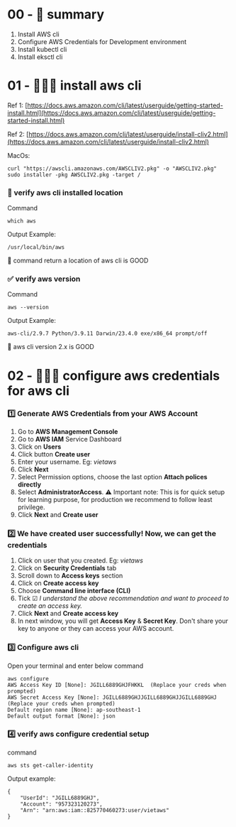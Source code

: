 # 00 - 🥰 summary

1. Install AWS cli
2. Configure AWS Credentials for Development environment
3. Install kubectl cli
4. Install eksctl cli

# 01 - 👷🏻‍♂️ install aws cli

Ref 1:
[https://docs.aws.amazon.com/cli/latest/userguide/getting-started-install.html](https://docs.aws.amazon.com/cli/latest/userguide/getting-started-install.html)

Ref 2:
[https://docs.aws.amazon.com/cli/latest/userguide/install-cliv2.html](https://docs.aws.amazon.com/cli/latest/userguide/install-cliv2.html)

MacOs:

```
curl "https://awscli.amazonaws.com/AWSCLIV2.pkg" -o "AWSCLIV2.pkg"
sudo installer -pkg AWSCLIV2.pkg -target /
```

### 🚓 verify aws cli installed location

Command

```
which aws
```

Output Example:

```
/usr/local/bin/aws
```

🩵 command return a location of aws cli is GOOD

### ✅ verify aws version

Command

```
aws --version
```

Output Example:

```
aws-cli/2.9.7 Python/3.9.11 Darwin/23.4.0 exe/x86_64 prompt/off
```

🩵 aws cli version 2.x is GOOD

# 02 - 🧑🏻‍💻 configure aws credentials for aws cli

### 1️⃣ Generate AWS Credentials from your AWS Account

1. Go to **AWS Management Console**
2. Go to **AWS IAM** Service Dashboard
3. Click on **Users**
4. Click button **Create user**
5. Enter your username. Eg: _vietaws_
6. Click **Next**
7. Select Permission options, choose the last option **Attach polices directly**
8. Select **AdministratorAccess**. ⚠️ Important note: This is for quick setup
   for learning purpose, for production we recommend to follow least privilege.
9. Click **Next** and **Create user**

### 2️⃣ We have created user successfully! Now, we can get the credentials

1. Click on user that you created. Eg: _vietaws_
2. Click on **Security Credentials** tab
3. Scroll down to **Access keys** section
4. Click on **Create access key**
5. Choose **Command line interface (CLI)**
6. Tick ☑ _I understand the above recommendation and want to proceed to create
   an access key._
7. Click **Next** and **Create access key**
8. In next window, you will get **Access Key** & **Secret Key**. Don't share
   your key to anyone or they can access your AWS account.

### 3️⃣ Configure aws cli

Open your terminal and enter below command

```
aws configure
AWS Access Key ID [None]: JGILL6889GHJFHKKL  (Replace your creds when prompted)
AWS Secret Access Key [None]: JGILL6889GHJJGILL6889GHJJGILL6889GHJ  (Replace your creds when prompted)
Default region name [None]: ap-southeast-1
Default output format [None]: json
```

### 4️⃣ verify aws configure credential setup

command

```
aws sts get-caller-identity
```

Output example:

```
{
    "UserId": "JGILL6889GHJ",
    "Account": "957323120273",
    "Arn": "arn:aws:iam::825770460273:user/vietaws"
}
```
